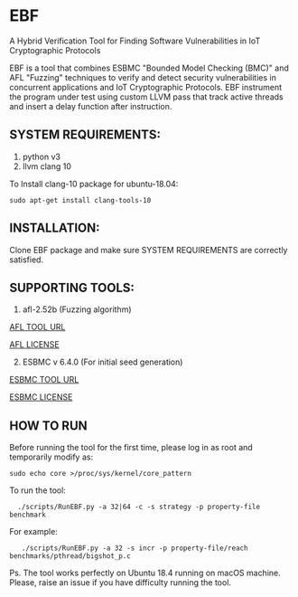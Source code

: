 # EBF
A Hybrid Verification Tool for Finding Software Vulnerabilities in IoT Cryptographic Protocols


EBF is a tool that combines ESBMC "Bounded Model Checking (BMC)" and AFL "Fuzzing" techniques to verify and detect security vulnerabilities in concurrent applications and IoT Cryptographic Protocols.
EBF instrument the program under test using custom LLVM pass that track active threads and insert a delay function after instruction. 
## SYSTEM REQUIREMENTS:
1. python v3
2. llvm clang 10

To Install clang-10 package for ubuntu-18.04:

` sudo apt-get install clang-tools-10
`
## INSTALLATION:
Clone EBF package and make sure SYSTEM REQUIREMENTS are correctly satisfied.

## SUPPORTING TOOLS:
1. afl-2.52b (Fuzzing algorithm)

[AFL TOOL URL](http://lcamtuf.coredump.cx/afl/ )

 [AFL LICENSE ](http://lcamtuf.coredump.cx/afl/README.txt)
 
2. ESBMC v 6.4.0 (For initial seed generation)

[ESBMC TOOL URL](https://github.com/esbmc/esbmc)

[ESBMC LICENSE ](https://github.com/esbmc/esbmc/blob/master/COPYING)

## HOW TO RUN
Before running the tool for the first time, please log in as root and temporarily modify as:

` sudo echo core >/proc/sys/kernel/core_pattern
`

To run the tool:

`   ./scripts/RunEBF.py -a 32|64 -c -s strategy -p property-file benchmark 
`

For example:

`    ./scripts/RunEBF.py -a 32 -s incr -p property-file/reach benchmarks/pthread/bigshot_p.c
`

Ps. The tool works perfectly on Ubuntu 18.4 running on macOS machine. Please, raise an issue if you have difficulty running the tool.
